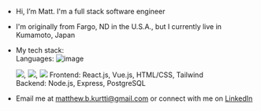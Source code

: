 - Hi, I’m Matt. I'm a full stack software engineer

- I'm originally from Fargo, ND in the U.S.A., but I currently live in Kumamoto, Japan

- My tech stack: <br>
      Languages: ![image]({https://img.shields.io/badge/TypeScript-007ACC?style=for-the-badge&logo=typescript&logoColor=white})

   <img src="{}" />, <img src="{https://img.shields.io/badge/JavaScript-323330?style=for-the-badge&logo=javascript&logoColor=F7DF1E}" />, <img src="{https://img.shields.io/badge/Python-FFD43B?style=for-the-badge&logo=python&logoColor=blue}" />
      Frontend: React.js, Vue.js, HTML/CSS, Tailwind <br>
      Backend: Node.js, Express, PostgreSQL <br>

- Email me at [matthew.b.kurtti@gmail.com](matthew.b.kurtti@gmail.com) or connect with me on [LinkedIn](https://www.linkedin.com/in/matthew-kurtti-737ab2123/)

<!---
matthewkurtti/matthewkurtti is a ✨ special ✨ repository because its `README.md` (this file) appears on your GitHub profile.
You can click the Preview link to take a look at your changes.
--->
